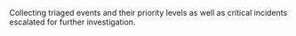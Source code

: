 Collecting triaged events and their priority levels as well as critical incidents escalated for further investigation.